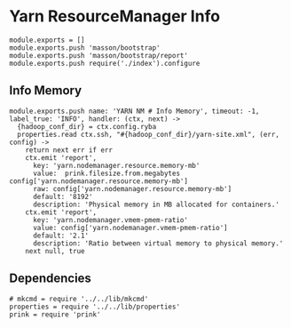 
# Yarn ResourceManager Info

    module.exports = []
    module.exports.push 'masson/bootstrap'
    module.exports.push 'masson/bootstrap/report'
    module.exports.push require('./index').configure

## Info Memory

    module.exports.push name: 'YARN NM # Info Memory', timeout: -1, label_true: 'INFO', handler: (ctx, next) ->
      {hadoop_conf_dir} = ctx.config.ryba
      properties.read ctx.ssh, "#{hadoop_conf_dir}/yarn-site.xml", (err, config) ->
        return next err if err
        ctx.emit 'report',
          key: 'yarn.nodemanager.resource.memory-mb'
          value:  prink.filesize.from.megabytes config['yarn.nodemanager.resource.memory-mb']
          raw: config['yarn.nodemanager.resource.memory-mb']
          default: '8192'
          description: 'Physical memory in MB allocated for containers.'
        ctx.emit 'report',
          key: 'yarn.nodemanager.vmem-pmem-ratio'
          value: config['yarn.nodemanager.vmem-pmem-ratio']
          default: '2.1'
          description: 'Ratio between virtual memory to physical memory.'
        next null, true

## Dependencies

    # mkcmd = require '../../lib/mkcmd'
    properties = require '../../lib/properties'
    prink = require 'prink'


